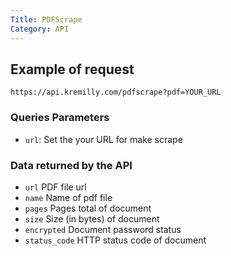 ```yaml
---
Title: PDFScrape
Category: API
---
```

## Example of request

```shell
https://api.kremilly.com/pdfscrape?pdf=YOUR_URL
```

### Queries Parameters

- `url`: Set the your URL for make scrape

### Data returned by the API

* `url` PDF file url
* `name` Name of pdf file
* `pages` Pages total of document
* `size` Size (in bytes) of document
* `encrypted` Document password status
* `status_code` HTTP status code of document
